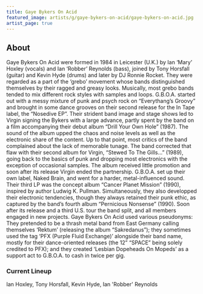 ```yaml
---
title: Gaye Bykers On Acid
featured_image: artists/g/gaye-bykers-on-acid/gaye-bykers-on-acid.jpg
artist_page: true
---
```

## About

Gaye Bykers On Acid were formed in 1984 in Leicester (U.K.) by Ian ‘Mary’ Hoxley (vocals) and Ian ‘Robber’ Reynolds (bass), joined by Tony Horsfall (guitar) and Kevin Hyde (drums) and later by DJ Ronnie Rocket. They were regarded as a part of the ‘grebo’ movement whose bands distinguished themselves by their ragged and greasy looks. Musically, most grebo bands tended to mix different rock styles with samples and loops. 
G.B.O.A. started out with a messy mixture of punk and psych rock on “Everythang’s Groovy” and brought in some dance grooves on their second release for the In Tape label, the “Nosedive EP”. Their strident band image and stage shows led to Virgin signing the Bykers with a large advance, partly spent by the band on a film accompanying their debut album “Drill Your Own Hole” (1987). The sound of the album upped the chaos and noise levels as well as the electronic share of the content. Up to that point, most critics of the band complained about the lack of memorable tunage. The band corrected that flaw with their second album for Virgin, “Stewed To The Gills…” (1989), going back to the basics of punk and dropping most electronics with the exception of occasional samples. The album received little promotion and soon after its release Virgin ended the partnership. G.B.O.A. set up their own label, Naked Brain, and went for a harder, metal-influenced sound. Their third LP was the concept album “Cancer Planet Mission” (1990), inspired by author Ludwig K. Pullman. Simultaneously, they also developped their electronic tendencies, though they always retained their punk ethic, as captured by the band’s fourth album “Pernicious Nonsense” (1990). Soon after its release and a third U.S. tour the band split, and all members engaged in new projects. 
Gaye Bykers On Acid used various pseudonyms: They pretended to be a thrash metal band from East Germany calling themselves ‘Rektum’ (releasing the album “Sakredanus”); they sometimes used the tag ‘PFX (Purple Fluid Exchange)’ alongside their band name, mostly for their dance-oriented releases (the 12” “SPACE” being solely credited to PFX); and they created ‘Lesbian Dopeheads On Mopeds’ as a support act to G.B.O.A. to cash in twice per gig.


### Current Lineup

Ian Hoxley, Tony Horsfall, Kevin Hyde, Ian 'Robber' Reynolds

